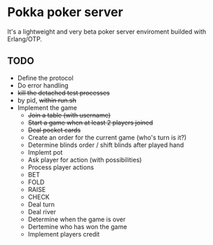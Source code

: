 Pokka poker server
==================

It's a lightweight and very beta poker server enviroment builded with Erlang/OTP.

TODO
----

 * Define the protocol
 * Do error handling
 * ~~kill the detached test processes~~
  * by pid, ~~within run.sh~~
 * Implement the game
    * ~~Join a table (with username)~~
    * ~~Start a game when at least 2 players joined~~
    * ~~Deal pocket cards~~
    * Create an order for the current game (who's turn is it?)
    * Determine blinds order / shift blinds after played hand
    * Implemt pot
    * Ask player for action (with possibilities)
    * Process player actions
     * BET
     * FOLD
     * RAISE
     * CHECK
    * Deal turn
    * Deal river
    * Determine when the game is over
    * Dertemine who has won the game
    * Implement players credit

